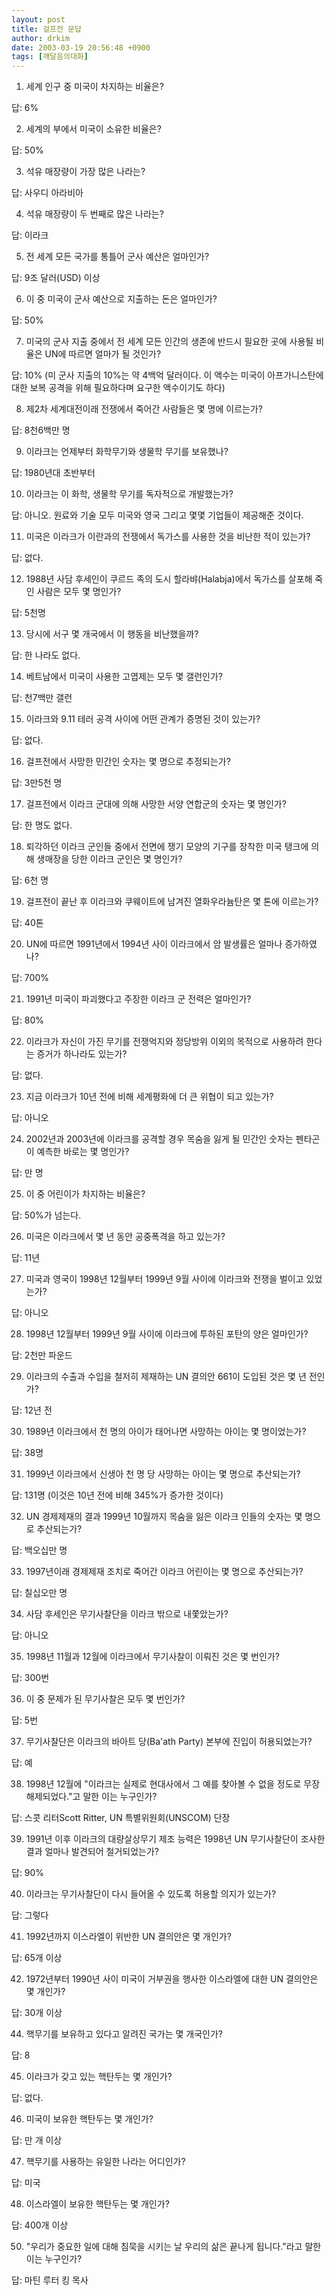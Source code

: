 ```yaml
---
layout: post
title: 걸프전 문답
author: drkim
date: 2003-03-19 20:56:48 +0900
tags: [깨달음의대화]
---
```

1. 세계 인구 중 미국이 차지하는 비율은?
  
답: 6%
  

  
2. 세계의 부에서 미국이 소유한 비율은?
  
답: 50%
  

  
3. 석유 매장량이 가장 많은 나라는?
  
답: 사우디 아라비아
  

  
4. 석유 매장량이 두 번째로 많은 나라는?
  
답: 이라크
  

  
5. 전 세계 모든 국가를 통틀어 군사 예산은 얼마인가?
  
답: 9조 달러(USD) 이상
  

  
6. 이 중 미국이 군사 예산으로 지출하는 돈은 얼마인가?
  
답: 50%
  

  
7. 미국의 군사 지출 중에서 전 세계 모든 인간의 생존에 반드시 필요한 곳에 사용될 비율은 UN에 따르면 얼마가 될 것인가?
  
답: 10% (미 군사 지출의 10%는 약 4백억 달러이다. 이 액수는 미국이 아프가니스탄에 대한 보복 공격을 위해 필요하다며 요구한 액수이기도 하다)
  

  
8. 제2차 세계대전이래 전쟁에서 죽어간 사람들은 몇 명에 이르는가?
  
답: 8천6백만 명
  

  
9. 이라크는 언제부터 화학무기와 생물학 무기를 보유했나?
  
답: 1980년대 초반부터
  

  
10. 이라크는 이 화학, 생물학 무기를 독자적으로 개발했는가?
  
답: 아니오. 원료와 기술 모두 미국와 영국 그리고 몇몇 기업들이 제공해준 것이다.
  

  
11. 미국은 이라크가 이란과의 전쟁에서 독가스를 사용한 것을 비난한 적이 있는가?
  
답: 없다.
  

  
12. 1988년 사담 후세인이 쿠르드 족의 도시 할라뱌(Halabja)에서 독가스를 살포해 죽인 사람은 모두 몇 명인가?
  
답: 5천명
  

  
13. 당시에 서구 몇 개국에서 이 행동을 비난했을까?
  
답: 한 나라도 없다.
  

  
14. 베트남에서 미국이 사용한 고엽제는 모두 몇 갤런인가?
  
답: 천7백만 갤런
  

  
15. 이라크와 9.11 테러 공격 사이에 어떤 관계가 증명된 것이 있는가?
  
답: 없다.
  

  
16. 걸프전에서 사망한 민간인 숫자는 몇 명으로 추정되는가?
  
답: 3만5천 명
  

  
17. 걸프전에서 이라크 군대에 의해 사망한 서양 연합군의 숫자는 몇 명인가?
  
답: 한 명도 없다.
  

  
18. 퇴각하던 이라크 군인들 중에서 전면에 쟁기 모양의 기구를 장착한 미국 탱크에 의해 생매장을 당한 이라크 군인은 몇 명인가?
  
답: 6천 명
  

  
19. 걸프전이 끝난 후 이라크와 쿠웨이트에 남겨진 열화우라늄탄은 몇 톤에 이르는가?
  
답: 40톤
  

  
20. UN에 따르면 1991년에서 1994년 사이 이라크에서 암 발생률은 얼마나 증가하였나?
  
답: 700%
  

  
21. 1991년 미국이 파괴했다고 주장한 이라크 군 전력은 얼마인가?
  
답: 80%
  

  
22. 이라크가 자신이 가진 무기를 전쟁억지와 정당방위 이외의 목적으로 사용하려 한다는 증거가 하나라도 있는가?
  
답: 없다.
  

  
23. 지금 이라크가 10년 전에 비해 세계평화에 더 큰 위협이 되고 있는가?
  
답: 아니오
  

  
24. 2002년과 2003년에 이라크를 공격할 경우 목숨을 잃게 될 민간인 숫자는 펜타곤이 예측한 바로는 몇 명인가?
  
답: 만 명
  

  
25. 이 중 어린이가 차지하는 비율은?
  
답: 50%가 넘는다.
  

  
26. 미국은 이라크에서 몇 년 동안 공중폭격을 하고 있는가?
  
답: 11년
  

  
27. 미국과 영국이 1998년 12월부터 1999년 9월 사이에 이라크와 전쟁을 벌이고 있었는가?
  
답: 아니오
  

  
28. 1998년 12월부터 1999년 9월 사이에 이라크에 투하된 포탄의 양은 얼마인가?
  
답: 2천만 파운드
  

  
29. 이라크의 수출과 수입을 철저히 제재하는 UN 결의안 661이 도입된 것은 몇 년 전인가?
  
답: 12년 전
  

  
30. 1989년 이라크에서 천 명의 아이가 태어나면 사망하는 아이는 몇 명이었는가?
  
답: 38명
  

  
31. 1999년 이라크에서 신생아 천 명 당 사망하는 아이는 몇 명으로 추산되는가?
  
답: 131명 (이것은 10년 전에 비해 345%가 증가한 것이다)
  

  
32. UN 경제제재의 결과 1999년 10월까지 목숨을 잃은 이라크 인들의 숫자는 몇 명으로 추산되는가?
  
답: 백오십만 명
  

  
33. 1997년이래 경제제재 조치로 죽어간 이라크 어린이는 몇 명으로 추산되는가?
  
답: 칠십오만 명
  

  
34. 사담 후세인은 무기사찰단을 이라크 밖으로 내쫓았는가?
  
답: 아니오
  

  
35. 1998년 11월과 12월에 이라크에서 무기사찰이 이뤄진 것은 몇 번인가?
  
답: 300번
  

  
36. 이 중 문제가 된 무기사찰은 모두 몇 번인가?
  
답: 5번
  

  
37. 무기사찰단은 이라크의 바아트 당(Ba'ath Party) 본부에 진입이 허용되었는가?
  
답: 예
  

  
38. 1998년 12월에 "이라크는 실제로 현대사에서 그 예를 찾아볼 수 없을 정도로 무장해제되었다."고 말한 이는 누구인가?
  
답: 스콧 리터Scott Ritter, UN 특별위원회(UNSCOM) 단장
  

  
39. 1991년 이후 이라크의 대량살상무기 제조 능력은 1998년 UN 무기사찰단이 조사한 결과 얼마나 발견되어 철거되었는가?
  
답: 90%
  

  
40. 이라크는 무기사찰단이 다시 들어올 수 있도록 허용할 의지가 있는가?
  
답: 그렇다
  

  
41. 1992년까지 이스라엘이 위반한 UN 결의안은 몇 개인가?
  
답: 65개 이상
  

  
42. 1972년부터 1990년 사이 미국이 거부권을 행사한 이스라엘에 대한 UN 결의안은 몇 개인가?
  
답: 30개 이상
  

  
44. 핵무기를 보유하고 있다고 알려진 국가는 몇 개국인가?
  
답: 8
  

  
45. 이라크가 갖고 있는 핵탄두는 몇 개인가?
  
답: 없다.
  

  
46. 미국이 보유한 핵탄두는 몇 개인가?
  
답: 만 개 이상
  

  
47. 핵무기를 사용하는 유일한 나라는 어디인가?
  
답: 미국
  

  
48. 이스라엘이 보유한 핵탄두는 몇 개인가?
  
답: 400개 이상
  

  
50. "우리가 중요한 일에 대해 침묵을 시키는 날 우리의 삶은 끝나게 됩니다."라고 말한 이는 누구인가?
  
답: 마틴 루터 킹 목사